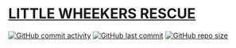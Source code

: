 # [LITTLE WHEEKERS RESCUE](https://little-wheekers-rescue-bfdb249eed00.herokuapp.com)

[![GitHub commit activity](https://img.shields.io/github/commit-activity/t/marina9222/Little-Wheekers-Rescue)](https://github.com/marina9222/Little-Wheekers-Rescue/commits/main)
[![GitHub last commit](https://img.shields.io/github/last-commit/marina9222/Little-Wheekers-Rescue)](https://github.com/marina9222/Little-Wheekers-Rescue/commits/main)
[![GitHub repo size](https://img.shields.io/github/repo-size/marina9222/Little-Wheekers-Rescue)](https://github.com/marina9222/Little-Wheekers-Rescue)

